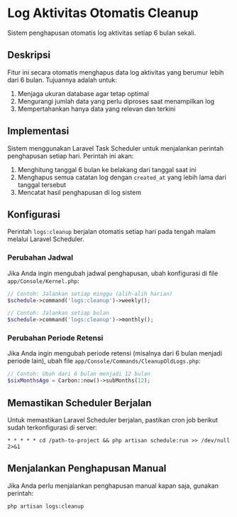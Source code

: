 # Log Aktivitas Otomatis Cleanup

Sistem penghapusan otomatis log aktivitas setiap 6 bulan sekali.

## Deskripsi

Fitur ini secara otomatis menghapus data log aktivitas yang berumur lebih dari 6 bulan. Tujuannya adalah untuk:

1. Menjaga ukuran database agar tetap optimal
2. Mengurangi jumlah data yang perlu diproses saat menampilkan log
3. Mempertahankan hanya data yang relevan dan terkini

## Implementasi

Sistem menggunakan Laravel Task Scheduler untuk menjalankan perintah penghapusan setiap hari. Perintah ini akan:

1. Menghitung tanggal 6 bulan ke belakang dari tanggal saat ini
2. Menghapus semua catatan log dengan `created_at` yang lebih lama dari tanggal tersebut
3. Mencatat hasil penghapusan di log sistem

## Konfigurasi

Perintah `logs:cleanup` berjalan otomatis setiap hari pada tengah malam melalui Laravel Scheduler.

### Perubahan Jadwal

Jika Anda ingin mengubah jadwal penghapusan, ubah konfigurasi di file `app/Console/Kernel.php`:

```php
// Contoh: Jalankan setiap minggu (alih-alih harian)
$schedule->command('logs:cleanup')->weekly();

// Contoh: Jalankan setiap bulan
$schedule->command('logs:cleanup')->monthly();
```

### Perubahan Periode Retensi

Jika Anda ingin mengubah periode retensi (misalnya dari 6 bulan menjadi periode lain), ubah file `app/Console/Commands/CleanupOldLogs.php`:

```php
// Contoh: Ubah dari 6 bulan menjadi 12 bulan
$sixMonthsAgo = Carbon::now()->subMonths(12);
```

## Memastikan Scheduler Berjalan

Untuk memastikan Laravel Scheduler berjalan, pastikan cron job berikut sudah terkonfigurasi di server:

```
* * * * * cd /path-to-project && php artisan schedule:run >> /dev/null 2>&1
```

## Menjalankan Penghapusan Manual

Jika Anda perlu menjalankan penghapusan manual kapan saja, gunakan perintah:

```
php artisan logs:cleanup
``` 